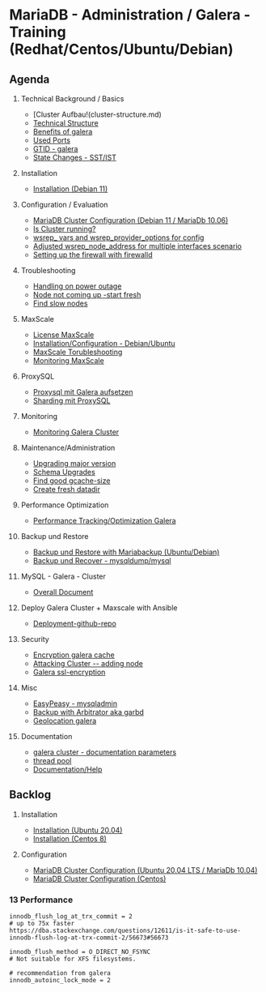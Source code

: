 # MariaDB - Administration / Galera - Training (Redhat/Centos/Ubuntu/Debian)

## Agenda 

  1. Technical Background / Basics  
     * [Cluster Aufbau!(cluster-structure.md)
     * [Technical Structure](technical-structure.md)
     * [Benefits of galera](benefits-galera.md) 
     * [Used Ports](arch.md)
     * [GTID - galera](galera-gtid.md)
     * [State Changes - SST/IST](sst-ist.md)
 
  1. Installation
     * [Installation (Debian 11)](installation-debian-11.md)
  
  1. Configuration / Evaluation 
     * [MariaDB Cluster Configuration (Debian 11 / MariaDb 10.06)](cluster-configuration-debian-11.md)
     * [Is Cluster running?](is-cluster-running.md)
     * [wsrep_ vars and wsrep_provider_options for config](wsrep-config.md) 
     * [Adjusted wsrep_node_address for multiple interfaces scenario](using-wsrep-node-address.md)
     * [Setting up the firewall with firewalld](firewalld.md)
   
  1. Troubleshooting  
     * [Handling on power outage](galera-poweroutage.md) 
     * [Node not coming up -start fresh](troubleshoot-galera-node.md)
     * [Find slow nodes](find-slow-nodes.md)
     
  1. MaxScale 
     * [License MaxScale](maxscale-license.md)
     * [Installation/Configuration - Debian/Ubuntu](maxscale-installation-configuration-debian-ubuntu.md) 
     * [MaxScale Torubleshooting](maxscale-troubleshooting.md)
     * [Monitoring MaxScale](https://mariadb.com/kb/en/mariadb-maxscale-24-mariadb-maxscale-nagios-plugins-for-nagios-351/)
  
  1. ProxySQL 
     * [Proxysql mit Galera aufsetzen](proxysql.md)
     * [Sharding mit ProxySQL](proxysql-sharding.md)
  
  1. Monitoring 
     * [Monitoring Galera Cluster](monitoring.md) 
     
  1. Maintenance/Administration 
     * [Upgrading major version](galera-upgrade-major.md)
     * [Schema Upgrades](schema-upgrades.md)
     * [Find good gcache-size](determine-gcache.md) 
     * [Create fresh datadir](create-fresh-datadir.md)
 
  1. Performance Optimization 
     * [Performance Tracking/Optimization Galera](performance-galera.md) 

  1. Backup und Restore
     * [Backup und Restore with Mariabackup (Ubuntu/Debian)](galera-mariabackup.md)
     * [Backup und Recover - mysqldump/mysql ](mysqldump-mysql.md) 
 
  1. MySQL - Galera - Cluster
     * [Overall Document](Galera.md#10-mysql-galera-cluster)
  
  1. Deploy Galera Cluster + Maxscale with Ansible 
     * [Deployment-github-repo](https://github.com/jmetzger/ansible-galera-cluster-maxscale/blob/master/README.md)
 
  1. Security 
     * [Encryption galera cache](encryption-galera.md)
     * [Attacking Cluster -- adding node](add-other-node-insecure.md)
     * [Galera ssl-encryption](galera-ssl.md)
     
  1. Misc 
     * [EasyPeasy - mysqladmin](mysqladmin.md) 
     * [Backup with Arbitrator aka garbd](garbd-backup.md)
     * [Geolocation galera](galera-geolocation.md)
     
  1. Documentation 
     * [galera cluster - documentation parameters](https://galeracluster.com/library/documentation/galera-parameters.html)
     * [thread pool](https://mariadb.com/kb/en/thread-pool-in-mariadb/)
     * [Documentation/Help](documentation-help.md)

## Backlog  

  1. Installation 
     * [Installation (Ubuntu 20.04)](installation-ubuntu-20-04.md)
     * [Installation (Centos 8)](installation-centos-8.md)

  1. Configuration
     * [MariaDB Cluster Configuration (Ubuntu 20.04 LTS / MariaDb 10.04)](cluster-configuration-ubuntu-20-04.md)
     * [MariaDB Cluster Configuration (Centos)](cluster-configuration-centos.md) 
 
  
   
### 13 Performance 

```
innodb_flush_log_at_trx_commit = 2
# up to 75x faster 
https://dba.stackexchange.com/questions/12611/is-it-safe-to-use-innodb-flush-log-at-trx-commit-2/56673#56673

innodb_flush_method = O_DIRECT_NO_FSYNC
# Not suitable for XFS filesystems.

# recommendation from galera 
innodb_autoinc_lock_mode = 2 

```







